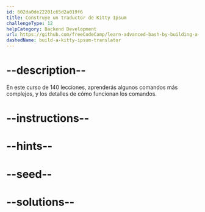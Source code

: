 ```yaml
---
id: 602da0de22201c65d2a019f6
title: Construye un traductor de Kitty Ipsum
challengeType: 12
helpCategory: Backend Development
url: https://github.com/freeCodeCamp/learn-advanced-bash-by-building-a-kitty-ipsum-translator
dashedName: build-a-kitty-ipsum-translator
---
```


# --description--

En este curso de 140 lecciones, aprenderás algunos comandos más complejos, y los detalles de cómo funcionan los comandos.

# --instructions--

# --hints--

# --seed--

# --solutions--
